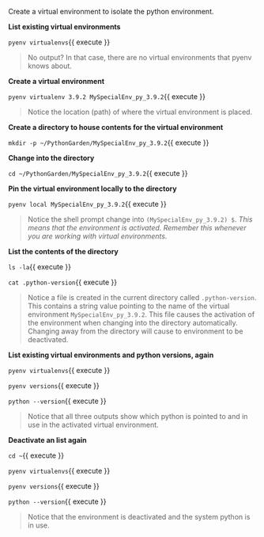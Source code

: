 Create a virtual environment to isolate the python environment.

**List existing virtual environments**

`pyenv virtualenvs`{{ execute }}

> No output? In that case, there are no virtual environments that pyenv knows about.

**Create a virtual environment**

`pyenv virtualenv 3.9.2 MySpecialEnv_py_3.9.2`{{ execute }}

> Notice the location (path) of where the virtual environment is placed.

**Create a directory to house contents for the virtual environment**

`mkdir -p ~/PythonGarden/MySpecialEnv_py_3.9.2`{{ execute }}

**Change into the directory**

`cd ~/PythonGarden/MySpecialEnv_py_3.9.2`{{ execute }}

**Pin the virtual environment locally to the directory**

`pyenv local MySpecialEnv_py_3.9.2`{{ execute }}

> Notice the shell prompt change into `(MySpecialEnv_py_3.9.2) $`. _This means that the environment is activated. Remember this whenever you are working with virtual environments._

**List the contents of the directory**

`ls -la`{{ execute }}

`cat .python-version`{{ execute }}

> Notice a file is created in the current directory called `.python-version`. This contains a string value pointing to the name of the virtual environment `MySpecialEnv_py_3.9.2`. This file causes the activation of the environment when changing into the directory automatically. Changing away from the directory will cause to environment to be deactivated.

**List existing virtual environments and python versions, again**

`pyenv virtualenvs`{{ execute }}

`pyenv versions`{{ execute }}

`python --version`{{ execute }}

> Notice that all three outputs show which python is pointed to and in use in the activated virtual environment.

**Deactivate an list again**

`cd ~`{{ execute }}

`pyenv virtualenvs`{{ execute }}

`pyenv versions`{{ execute }}

`python --version`{{ execute }}

> Notice that the environment is deactivated and the system python is in use.
